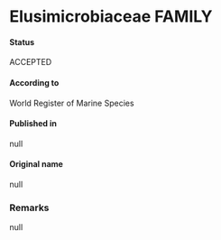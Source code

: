 # Elusimicrobiaceae FAMILY

#### Status
ACCEPTED

#### According to
World Register of Marine Species

#### Published in
null

#### Original name
null

### Remarks
null